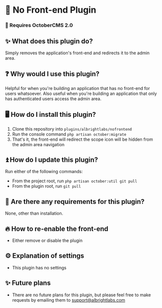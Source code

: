 
# 🚫 No Front-end Plugin

### 🚨 Requires OctoberCMS 2.0

## ✨ What does this plugin do?
Simply removes the application\'s front-end and redirects it to the admin area.

## ❓ Why would I use this plugin?
Helpful for when you're building an application that has no front-end for users whatsoever.
Also useful when you're building an application that only has authenticated users access the admin area.

## 🖥️ How do I install this plugin?
1. Clone this repository into `plugins/albrightlabs/nofrontend`
2. Run the console command `php artisan october:migrate`
3. That's it, the front-end will redirect the scope icon will be hidden from the admin area navigation

## ⏫ How do I update this plugin?
Run either of the following commands:
* From the project root, run `php artisan october:util git pull`
* From the plugin root, run `git pull`

## 🚨 Are there any requirements for this plugin?
None, other than installation.

## 🔥 How to re-enable the front-end
* Either remove or disable the plugin

## ⚙️ Explanation of settings
* This plugin has no settings

## ✨ Future plans
* There are no future plans for this plugin, but please feel free to make requests by emailing them to [support@albrightlabs.com](support@albrightlabs.com)
